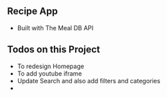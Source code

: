 ## Recipe App
-  Built with The Meal DB API

## Todos on this Project
- To redesign Homepage
- To add youtube iframe
- Update Search and also add filters and categories
- 
